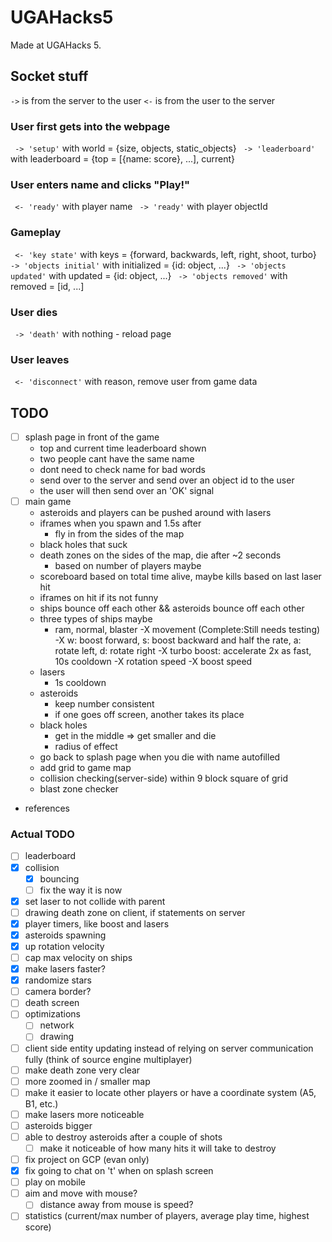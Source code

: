 # UGAHacks5
Made at UGAHacks 5.


## Socket stuff
` -> ` is from the server to the user
` <- ` is from the user to the server

### User first gets into the webpage
` -> 'setup'` with world = {size, objects, static_objects}
` -> 'leaderboard'` with leaderboard = {top = [{name: score}, ...], current}

### User enters name and clicks "Play!"
` <- 'ready'` with player name
` -> 'ready'` with player objectId

### Gameplay
` <- 'key state'` with keys = {forward, backwards, left, right, shoot, turbo}
` -> 'objects initial'` with initialized = {id: object, ...}
` -> 'objects updated'` with updated = {id: object, ...}
` -> 'objects removed'` with removed = [id, ...]

### User dies
` -> 'death'` with nothing - reload page

### User leaves
` <- 'disconnect'` with reason, remove user from game data

## TODO
- [ ] splash page in front of the game
    - top and current time leaderboard shown
    - two people cant have the same name
    - dont need to check name for bad words
    - send over to the server and send over an object id to the user
    - the user will then send over an 'OK' signal
- [ ] main game
    - asteroids and players can be pushed around with lasers
    - iframes when you spawn and 1.5s after
        - fly in from the sides of the map
    - black holes that suck
    - death zones on the sides of the map, die after ~2 seconds
        - based on number of players maybe
    - scoreboard based on total time alive, maybe kills based on last laser hit
    - iframes on hit if its not funny
    - ships bounce off each other && asteroids bounce off each other
    - three types of ships maybe
        - ram, normal, blaster
    -X movement (Complete:Still needs testing)
        -X w: boost forward, s: boost backward and half the rate, a: rotate left, d: rotate right
        -X turbo boost: accelerate 2x as fast, 10s cooldown
        -X rotation speed
        -X boost speed
    - lasers
        - 1s cooldown
    - asteroids
        - keep number consistent
        - if one goes off screen, another takes its place
    - black holes
        - get in the middle => get smaller and die
        - radius of effect
    - go back to splash page when you die with name autofilled
    - add grid to game map
    - collision checking(server-side) within 9 block square of grid
    - blast zone checker
- references

### Actual TODO
- [ ] leaderboard
- [x] collision
    - [x] bouncing
    - [ ] fix the way it is now
- [x] set laser to not collide with parent
- [ ] drawing death zone on client, if statements on server
- [x] player timers, like boost and lasers
- [x] asteroids spawning
- [x] up rotation velocity
- [ ] cap max velocity on ships
- [x] make lasers faster?
- [x] randomize stars
- [ ] camera border?
- [ ] death screen
- [ ] optimizations
    - [ ] network
    - [ ] drawing
- [ ] client side entity updating instead of relying on server communication fully (think of source engine multiplayer)
- [ ] make death zone very clear
- [ ] more zoomed in / smaller map
- [ ] make it easier to locate other players or have a coordinate system (A5, B1, etc.)
- [ ] make lasers more noticeable
- [ ] asteroids bigger
- [ ] able to destroy asteroids after a couple of shots
    - [ ] make it noticeable of how many hits it will take to destroy
- [ ] fix project on GCP (evan only)
- [x] fix going to chat on 't' when on splash screen
- [ ] play on mobile
- [ ] aim and move with mouse? 
    - [ ] distance away from mouse is speed?
- [ ] statistics (current/max number of players, average play time, highest score)